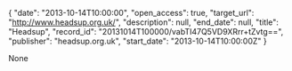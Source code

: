 {
  "date": "2013-10-14T10:00:00", 
  "open_access": true, 
  "target_url": "http://www.headsup.org.uk/", 
  "description": null, 
  "end_date": null, 
  "title": "Headsup", 
  "record_id": "20131014T100000/vabTI47Q5VD9XRrr+tZvtg==", 
  "publisher": "headsup.org.uk", 
  "start_date": "2013-10-14T10:00:00Z"
}

None